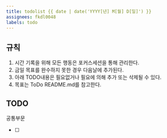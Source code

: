 ```yaml
---
title: todolist {{ date | date('YYYY[년] M[월] D[일]') }}
assignees: fkdl0048
labels: todo
---
```


## 규칙  

1. 시간 기록을 위해 모든 행동은 포커스세션을 통해 관리한다.
2. 금일 목표를 완수하지 못한 경우 다음날에 추가된다.
3. 아래 TODO내용은 필요없거나 필요에 의해 추가 또는 삭제될 수 있다.
4. 목표는 ToDo README.md를 참고한다.

## TODO  

공통부문  

- [ ] 

